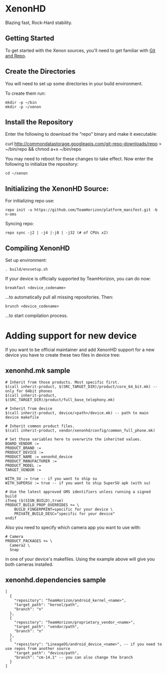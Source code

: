 XenonHD
===========
Blazing fast, Rock-Hard stability. 

Getting Started
---------------
To get started with the Xenon sources, you'll need to get
familiar with [Git and Repo](http://source.android.com/source/version-control.html).


Create the Directories
----------------------

You will need to set up some directories in your build environment.

To create them run:

    mkdir -p ~/bin
    mkdir -p ~/xenon


Install the Repository
----------------------

Enter the following to download the "repo" binary and make it executable:

curl http://commondatastorage.googleapis.com/git-repo-downloads/repo > ~/bin/repo && chmod a+x ~/bin/repo

You may need to reboot for these changes to take effect. 
Now enter the following to initialize the repository:

    cd ~/xenon


Initializing the XenonHD Source:
---------------

For initializing repo use:

    repo init -u https://github.com/TeamHorizon/platform_manifest.git -b n-oms

Syncing repo:

    repo sync -j2 | -j4 |-j8 | -j32 (# of CPUs x2)


Compiling XenonHD
---------------

Set up environment:

    . build/envsetup.sh
    
If your device is officially supported by TeamHorizon, you can do now:

    breakfast <device_codename>
    
...to automatically pull all missing repositories. Then:

    brunch <device_codename>
    
...to start compilation process.


Adding support for new device
================

If you want to be official maintainer and add XenonHD support for a new device you have to create these two files in device tree:

xenonhd.mk sample
----------

    # Inherit from those products. Most specific first.
    $(call inherit-product, $(SRC_TARGET_DIR)/product/core_64_bit.mk) -- only for 64bit phones
    $(call inherit-product, $(SRC_TARGET_DIR)/product/full_base_telephony.mk)

    # Inherit from device
    $(call inherit-product, device/<path>/device.mk) -- path to main device makefile

    # Inherit common product files.
    $(call inherit-product, vendor/xenonhd/config/common_full_phone.mk)

    # Set those variables here to overwrite the inherited values.
    BOARD_VENDOR := 
    PRODUCT_BRAND := 
    PRODUCT_DEVICE := 
    PRODUCT_NAME := xenonhd_device
    PRODUCT_MANUFACTURER := 
    PRODUCT_MODEL := 
    TARGET_VENDOR := 

    WITH_SU := true -- if you want to ship su
    WITH_SUPERSU := true -- if you want to ship SuperSU apk (with su)

    # Use the latest approved GMS identifiers unless running a signed build
    ifneq ($(SIGN_BUILD),true)
    PRODUCT_BUILD_PROP_OVERRIDES += \
        BUILD_FINGERPRINT=specific for your device \
        PRIVATE_BUILD_DESC="specific for your device"
    endif

Also you need to specify which camera app you want to use with: 

    # Camera
    PRODUCT_PACKAGES += \
      Camera2 \
      Snap
      
in one of your device's makefiles. Using the example above will give you both cameras installed.

xenonhd.dependencies sample
----------

    [
      {
        "repository": "TeamHorizon/android_kernel_<name>",
        "target_path": "kernel/path",
        "branch": "n"
      },
      {
        "repository": "TeamHorizon/proprietary_vendor_<name>",
        "target_path": "vendor/path",
        "branch": "n"
      },
      {
        "repository": "LineageOS/android_device_<name>", -- if you need to use repos from another source
        "target_path": "device/path",
        "branch": "cm-14.1" -- you can also change the branch
      }
    ]
